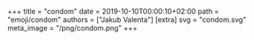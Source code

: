 +++
title = "condom"
date = 2019-10-10T00:00:10+02:00
path = "emoji/condom"
authors = ["Jakub Valenta"]
[extra]
svg = "condom.svg"
meta_image = "/png/condom.png"
+++
